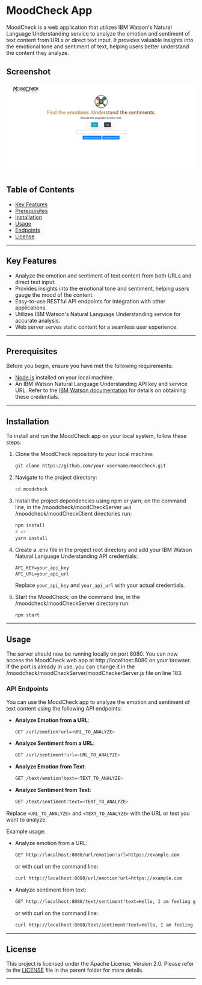 # MoodCheck App

MoodCheck is a web application that utilizes IBM Watson's Natural Language Understanding service to analyze the emotion and sentiment of text content from URLs or direct text input. It provides valuable insights into the emotional tone and sentiment of text, helping users better understand the content they analyze.

## Screenshot

![MoodCheck webpage](./moodCheckClient/public/screenshot.png)

## Table of Contents

- [Key Features](#key-features)
- [Prerequisites](#prerequisites)
- [Installation](#installation)
- [Usage](#usage)
- [Endpoints](#endpoints)
- [License](#license)

---

## Key Features

- Analyze the emotion and sentiment of text content from both URLs and direct text input.
- Provides insights into the emotional tone and sentiment, helping users gauge the mood of the content.
- Easy-to-use RESTful API endpoints for integration with other applications.
- Utilizes IBM Watson's Natural Language Understanding service for accurate analysis.
- Web server serves static content for a seamless user experience.

---

## Prerequisites

Before you begin, ensure you have met the following requirements:

- [Node.js](https://nodejs.org/) installed on your local machine.
- An IBM Watson Natural Language Understanding API key and service URL. Refer to the [IBM Watson documentation](https://cloud.ibm.com/apidocs/natural-language-understanding?code=node#features-examples) for details on obtaining these credentials.

---

## Installation

To install and run the MoodCheck app on your local system, follow these steps:

1. Clone the MoodCheck repository to your local machine:

    ```bash
    git clone https://github.com/your-username/moodcheck.git
    ```

2. Navigate to the project directory:

    ```bash
    cd moodcheck
    ```

3. Install the project dependencies using npm or yarn; on the command line, in the /moodcheck/moodCheckServer `and` /moodcheck/moodCheckClient directories run:

    ```bash
    npm install
    # or
    yarn install
    ```

4. Create a .env file in the project root directory and add your IBM Watson Natural Language Understanding API credentials:

    ```env
    API_KEY=your_api_key
    API_URL=your_api_url
    ```

    Replace `your_api_key` and `your_api_url` with your actual credentials.

5. Start the MoodCheck; on the command line, in the /moodcheck/moodCheckServer directory run:

    ```bash
    npm start
    ```


---

## Usage

The server should now be running locally on port 8080. You can now access the MoodCheck web app at http://localhost:8080 on your browser.
If the port is already in use, you can change it in the /moodcheck/moodCheckServer/moodCheckerServer.js file on line 183.

### API Endpoints

You can use the MoodCheck app to analyze the emotion and sentiment of text content using the following API endpoints:

- **Analyze Emotion from a URL**:

    ```bash
    GET /url/emotion?url=<URL_TO_ANALYZE>
    ```

- **Analyze Sentiment from a URL**:

    ```bash
    GET /url/sentiment?url=<URL_TO_ANALYZE>
    ```

- **Analyze Emotion from Text**:

    ```bash
    GET /text/emotion?text=<TEXT_TO_ANALYZE>
    ```

- **Analyze Sentiment from Text**:

    ```bash
    GET /text/sentiment?text=<TEXT_TO_ANALYZE>
    ```

Replace `<URL_TO_ANALYZE>` and `<TEXT_TO_ANALYZE>` with the URL or text you want to analyze.

Example usage:

- Analyze emotion from a URL:

    ```bash
    GET http://localhost:8080/url/emotion?url=https://example.com
    ```

    or with curl on the command line:

    ```bash
    curl http://localhost:8080/url/emotion?url=https://example.com
    ```

- Analyze sentiment from text:

    ```bash
    GET http://localhost:8080/text/sentiment?text=Hello, I am feeling great today!
    ```

    or with curl on the command line:

    ```bash
    curl http://localhost:8080/text/sentiment?text=Hello, I am feeling great today!
    ```

    
---

## License

This project is licensed under the Apache License, Version 2.0. Please refer to the [LICENSE](./LICENSE) file in the parent folder for more details.

---
